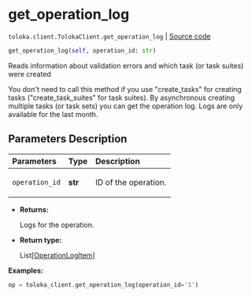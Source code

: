 # get_operation_log
`toloka.client.TolokaClient.get_operation_log` | [Source code](https://github.com/Toloka/toloka-kit/blob/v0.1.24/src/client.py#L44)

```python
get_operation_log(self, operation_id: str)
```

Reads information about validation errors and which task (or task suites) were created


You don't need to call this method if you use "create_tasks" for creating tasks ("create_task_suites" for task suites).
By asynchronous creating multiple tasks (or task sets) you can get the operation log.
Logs are only available for the last month.

## Parameters Description

| Parameters | Type | Description |
| :----------| :----| :-----------|
`operation_id`|**str**|<p>ID of the operation.</p>

* **Returns:**

  Logs for the operation.

* **Return type:**

  List\[[OperationLogItem](toloka.client.operation_log.OperationLogItem.md)\]

**Examples:**

```python
op = toloka_client.get_operation_log(operation_id='1')
```
